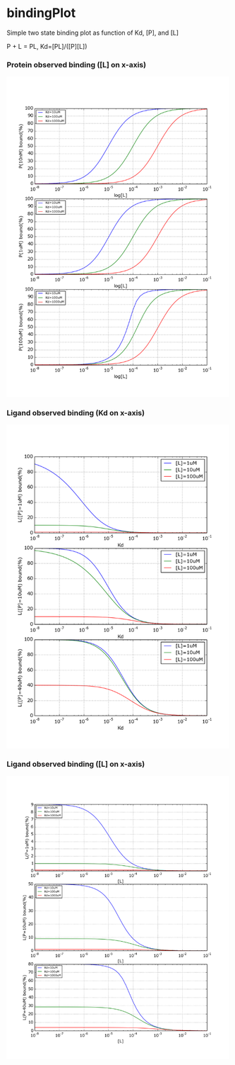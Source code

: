 # bindingPlot
Simple two state binding plot as function of Kd, [P], and  [L]

P + L = PL, Kd=[PL]/([P][L])

### Protein observed binding ([L] on x-axis)

![protein-observed](protein-observed-L.png)

### Ligand observed binding (Kd on x-axis)

![ligand-observed-Kd](ligand-observed-Kd.png)

### Ligand observed binding ([L] on x-axis)

![ligand-observed-L](ligand-observed-L.png)


